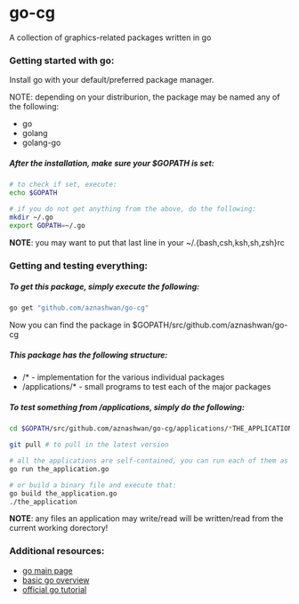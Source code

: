 # go-cg
A collection of graphics-related packages written in go

### Getting started with go:

Install go with your default/preferred package manager.

NOTE: depending on your distriburion, the package may be named any of the following:
* go
* golang
* golang-go

##### After the installation, make sure your $GOPATH is set:

```sh
# to check if set, execute:
echo $GOPATH

# if you do not get anything from the above, do the following:
mkdir ~/.go
export GOPATH=~/.go
```

**NOTE**: you may want to put that last line in your ~/.{bash,csh,ksh,sh,zsh}rc

### Getting and testing everything:

##### To get this package, simply execute the following:
```sh
go get "github.com/aznashwan/go-cg"
```
Now you can find the package in $GOPATH/src/github.com/aznashwan/go-cg

##### This package has the following structure:
* /\* -  implementation for the various individual packages
* /applications/\* - small programs to test each of the major packages

##### To test something from /applications, simply do the following:

```sh
cd $GOPATH/src/github.com/aznashwan/go-cg/applications/*THE_APPLICATION*/

git pull # to pull in the latest version

# all the applications are self-contained, you can run each of them as follows:
go run the_application.go

# or build a binary file and execute that:
go build the_application.go
./the_application
```

**NOTE**: any files an application may write/read will be written/read from the
current working dorectory!

### Additional resources:

* [go main page](http://golang.org/)
* [basic go overview](http://en.wikipedia.org/wiki/Go_%28programming_language%29)
* [official go tutorial](https://tour.golang.org/welcome/1)

